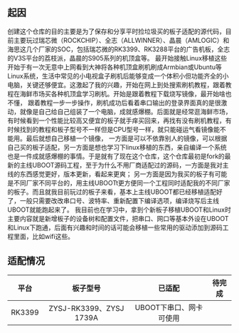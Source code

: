 ## 起因
创建这个仓库的目的主要是为了保存和分享平时捡垃圾买的板子适配的源代码，目前主要玩过瑞芯微（ROCKCHIP）、全志（ALLWINNER）、晶晨（AMLOGIC）和海思这几个厂家的SOC，包括瑞芯微的RK3399、RK3288平台的广告机板，全志的V3S平台的荔枝派，晶晨的S905系列的机顶盒等。
最开始接触Linux移植这些开始于有一次无意中上网看到大神将各种机顶盒刷机刷成Armbian或Ubuntu等Linux系统，生活中常见的小电视盒子刷机后能够变成一个体积小但功能齐全的小电脑，关键还够便宜。这激起了我的兴趣，开始在网上到处搜索刷机教程，跟着教程在海鲜市场买各种机顶盒学习刷机。开始是跟着教程下载烧写镜像，最开始啥也不懂，
跟着教程一步一步操作，刷机成功后看着串口输出的登录界面真的是很激动，就像是自己给自己组装了一个电脑，成就感爆棚。后面就是经常逛海鲜市场，有时候看到一个性能比较高又便宜的板子就手痒买回来，再找有没有刷机教程，有时候找到的教程和板子型号不一样但是CPU型号一样，就只能碰运气看镜像能不能用。最后就想自己移植一个镜像，
一方面是可以不依靠别人的镜像，可以根据自己买的板子适配，另一方面是想也学习下linux移植的东西，亲自编译一个系统也是一件成就感爆棚的事情。于是就有了现在这个仓库，这个仓库最初是fork的最新的主线UBOOT源码工程，至于为什么不用厂商适配过的源码，一方面是我对主线的东西感觉更好，版本更新，看起来更爽；
另一方面是因为我买的板子有可能是不同厂家不同平台的，用主线UBOOTt更方便同一个工程同时适配我的不同厂家的板子。而且就我目前玩过的板子来看，基本上主线UBOOT都已经移植适配好了，一般只需要改改串口号、波特率、重新配置下编译选项，编译烧写后主线UBOOT就能跑起来了。
我目前也在学习中，拿到个新板子移植UBOOT和Linux时主要内容就是新增板子的设备树和配置文件，把串口、网口等基本外设在UBOOT和Linux下跑通，后面有兴趣和时间的话可能会移植一些常用的驱动添加到源码工程里面，比如wifi这些。
## 适配情况

|平台|板子型号|已适配|待完成|
|:-:|:-:|:-:|:-:|
|RK3399|ZYSJ-RK3399、ZYSJ 1739A|UBOOT下串口、网卡可使用| |


